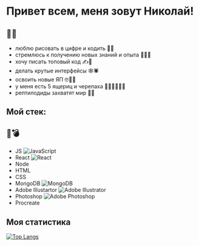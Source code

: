 # Привет всем, меня зовут Николай!

👋🐲
-----

* люблю рисовать в цифре и кодить 🎨📝
* стремлюсь к получению новых знаний и опыта 🏄‍♂️🔞
* хочу писать топовый код ✍️🌟
* делать крутые интерфейсы  🕸🕷
* освоить новые ЯП 🤓🧗‍♀️
* у меня есть 5 ящериц и черепаха 🦎🦎🦎🦎🦎🐢
* рептилодиды захватят мир 🔫😈

## Мой стек:

🌈💣
-----

* JS ![JavaScript](https://img.shields.io/badge/javascript-%23323330.svg?style=for-the-badge&logo=javascript&logoColor=%23F7DF1E)
* React ![React](https://img.shields.io/badge/react-%2320232a.svg?style=for-the-badge&logo=react&logoColor=%2361DAFB)
* Node
* HTML
* CSS
* MongoDB ![MongoDB](https://img.shields.io/badge/MongoDB-%234ea94b.svg?style=for-the-badge&logo=mongodb&logoColor=white)
* Adobe Illustartor ![Adobe Illustrator](https://img.shields.io/badge/adobe%20illustrator-%23FF9A00.svg?style=for-the-badge&logo=adobe%20illustrator&logoColor=white)
* Photoshop ![Adobe Photoshop](https://img.shields.io/badge/adobe%20photoshop-%2331A8FF.svg?style=for-the-badge&logo=adobe%20photoshop&logoColor=white)
* Procreate

## Моя статистика

[![Top Langs](https://github-readme-stats.vercel.app/api/top-langs/?username=KunPitun)](https://github.com/anuraghazra/github-readme-stats)

<!--
**KunPitun/KunPitun** is a ✨ _special_ ✨ repository because its `README.md` (this file) appears on your GitHub profile.

Here are some ideas to get you started:

- 🔭 I’m currently working on ...
- 🌱 I’m currently learning ...
- 👯 I’m looking to collaborate on ...
- 🤔 I’m looking for help with ...
- 💬 Ask me about ...
- 📫 How to reach me: ...
- 😄 Pronouns: ...
- ⚡ Fun fact: ...
-->
